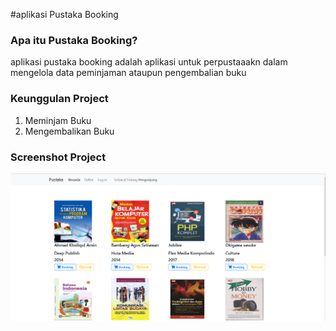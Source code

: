 #aplikasi Pustaka Booking

### Apa itu Pustaka Booking?

aplikasi pustaka booking adalah aplikasi untuk perpustaaakn dalam mengelola data peminjaman ataupun pengembalian buku

### Keunggulan Project

1. Meminjam Buku
2. Mengembalikan Buku

### Screenshot Project
![menu-user](/assets/img/screenshot/menu-user.PNG)
